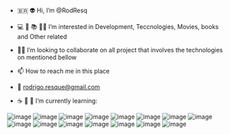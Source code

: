 - 🇧🇷 👽 Hi, I’m @RodResq 
- 💻 🎥 📚 👨‍💻 I’m interested in Development, Teccnologies, Movies, books and Other related
- 🧑‍💻 I’m looking to collaborate on all project that involves the technologies on mentioned bellow
- 📫 How to reach me in this place
- 📧 rodrigo.resque@gmail.com 

- ☕ 🐍 🐳 I’m currently learning: 


![image](https://user-images.githubusercontent.com/39658489/116016314-a56df100-a612-11eb-83e2-b70fa3f69d5f.png)
![image](https://user-images.githubusercontent.com/39658489/116016354-c3d3ec80-a612-11eb-8c7d-58ade63bafa6.png)
![image](https://user-images.githubusercontent.com/39658489/116016804-1f52aa00-a614-11eb-8f3b-d49fd1df9c40.png)
![image](https://user-images.githubusercontent.com/39658489/116016360-c9c9cd80-a612-11eb-9380-15830f0ce7c7.png)
![image](https://user-images.githubusercontent.com/39658489/116016370-cfbfae80-a612-11eb-83c7-cd0729e49be7.png)
![image](https://user-images.githubusercontent.com/39658489/116016377-d51cf900-a612-11eb-9785-6dd564c802c3.png)
![image](https://user-images.githubusercontent.com/39658489/116016388-dbab7080-a612-11eb-9df4-fd1f6df3c490.png)
![image](https://user-images.githubusercontent.com/39658489/116016409-e403ab80-a612-11eb-9912-16dc3816df41.png)
![image](https://user-images.githubusercontent.com/39658489/116016417-ed8d1380-a612-11eb-9817-9089270a00a3.png)
![image](https://user-images.githubusercontent.com/39658489/116016427-f67de500-a612-11eb-8956-bcb837348574.png)
![image](https://user-images.githubusercontent.com/39658489/116016439-fbdb2f80-a612-11eb-8055-3bf7f2d770d6.png)
![image](https://user-images.githubusercontent.com/39658489/116016452-0695c480-a613-11eb-8bac-26d0dfef0b47.png)
![image](https://user-images.githubusercontent.com/39658489/116016456-0b5a7880-a613-11eb-9f26-34977d810a2e.png)
![image](https://user-images.githubusercontent.com/39658489/116016463-101f2c80-a613-11eb-8864-76f2c88ac6f5.png)
![image](https://raw.githubusercontent.com/jmnote/z-icons/master/svg/git.svg)



<!---
RodResq/RodResq is a ✨ special ✨ repository because its `README.md` (this file) appears on your GitHub profile.
You can click the Preview link to take a look at your changes.
--->
